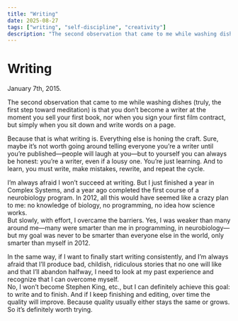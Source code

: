 ```yaml
---
title: "Writing"
date: 2025-08-27
tags: ["writing", "self-discipline", "creativity"]
description: "The second observation that came to me while washing dishes (truly, the first step toward meditation) is that you don’t become a writer at the moment you sell your first book"
---
```


# Writing  

January 7th, 2015.

The second observation that came to me while washing dishes (truly, the first step toward meditation) is that you don’t become a writer at the moment you sell your first book, nor when you sign your first film contract, but simply when you sit down and write words on a page.  

Because that is what writing is. Everything else is honing the craft. Sure, maybe it’s not worth going around telling everyone you’re a writer until you’re published—people will laugh at you—but to yourself you can always be honest: you’re a writer, even if a lousy one. You’re just learning. And to learn, you must write, make mistakes, rewrite, and repeat the cycle.  

I’m always afraid I won’t succeed at writing. But I just finished a year in Complex Systems, and a year ago completed the first course of a neurobiology program. In 2012, all this would have seemed like a crazy plan to me: no knowledge of biology, no programming, no idea how science works.  
But slowly, with effort, I overcame the barriers. Yes, I was weaker than many around me—many were smarter than me in programming, in neurobiology—but my goal was never to be smarter than everyone else in the world, only smarter than myself in 2012.  

In the same way, if I want to finally start writing consistently, and I’m always afraid that I’ll produce bad, childish, ridiculous stories that no one will like and that I’ll abandon halfway, I need to look at my past experience and recognize that I can overcome myself.  
No, I won’t become Stephen King, etc., but I can definitely achieve this goal: to write and to finish. And if I keep finishing and editing, over time the quality will improve. Because quality usually either stays the same or grows. So it’s definitely worth trying.